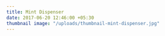 ```yaml
---
title: Mint Dispenser
date: 2017-06-20 12:46:00 +05:30
thumbnail image: "/uploads/thumbnail-mint-dispenser.jpg"
---
```


